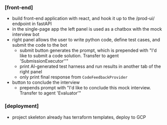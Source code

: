 ### [front-end]
- build front-end application with react, and hook it up to the /prod-ui/ endpoint in fastAPI
- in the single-page app the left panel is used as a chatbox with the mock interview bot
- right panel allows the user to write python code, define test cases, and submit the code to the bot
  - submit button generates the prompt, which is prepended with "I'd like to submit a code solution. Transfer to agent 'SubmissionExecutor''"
  - print AI-generated test harness and run results in another tab of the right panel
  - only print final response from `CodeFeedbackProvider`
- button to conclude the interview
  - prepends prompt with "I'd like to conclude this mock interview. Transfer to agent 'Evaluator'"

### [deployment]
- project skeleton already has terraform templates, deploy to GCP